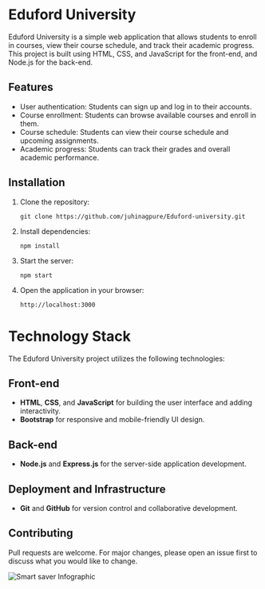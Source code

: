 # Eduford University

Eduford University is a simple web application that allows students to enroll in courses, view their course schedule, and track their academic progress. This project is built using HTML, CSS, and JavaScript for the front-end, and Node.js for the back-end.

## Features

- User authentication:  Students can sign up and log in to their accounts.
- Course enrollment:  Students can browse available courses and enroll in them.
- Course schedule:  Students can view their course schedule and upcoming assignments.
- Academic progress:  Students can track their grades and overall academic performance.

## Installation
1. Clone the repository:
   ```
   git clone https://github.com/juhinagpure/Eduford-university.git
   ```
2. Install dependencies:
   ```
   npm install
   ```
3. Start the server:
   ```
   npm start
   ```
4. Open the application in your browser:
   ```
   http://localhost:3000
   ```

# Technology Stack

The Eduford University project utilizes the following technologies:

## Front-end
- **HTML**, **CSS**, and **JavaScript** for building the user interface and adding interactivity.
- **Bootstrap** for responsive and mobile-friendly UI design.

## Back-end
- **Node.js** and **Express.js** for the server-side application development.


## Deployment and Infrastructure
- **Git** and **GitHub** for version control and collaborative development.


## Contributing
Pull requests are welcome. For major changes, please open an issue first to discuss what you would like to change.

![Smart saver Infographic](https://camo.githubusercontent.com/dd5e3080a7adc2ead8f86cbbd6577cee0a38439c0ebf195021ce41587b0a405f/68747470733a2f2f6d69726f2e6d656469756d2e636f6d2f6d61782f313430302f312a633459675258595161794f5657785633376f757272772e706e67)
